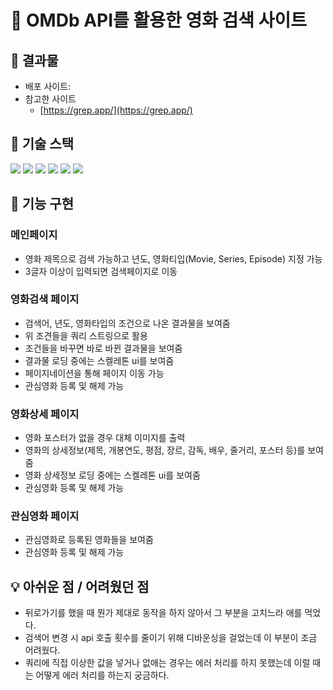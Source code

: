 # 📌 OMDb API를 활용한 영화 검색 사이트

## 🎥 결과물

- 배포 사이트: []()
- 참고한 사이트
  - [https://grep.app/](https://grep.app/)
    <br/>

## 🔨 기술 스택

<img src="https://img.shields.io/badge/React-61DAFB?style=for-the-badge&logo=React&logoColor=black">
<img src="https://img.shields.io/badge/vite-646CFF?style=for-the-badge&logo=vite&logoColor=white">
<img src="https://img.shields.io/badge/typescript-3178C6?style=for-the-badge&logo=typescript&logoColor=white">
<img src="https://img.shields.io/badge/Axios-5A29E4?style=for-the-badge&logo=Axios&logoColor=white">
<img src="https://img.shields.io/badge/styledcomponents-DB7093?style=for-the-badge&logo=styled-components&logoColor=white">
<img src="https://img.shields.io/badge/context api-000?style=for-the-badge&logo=react&logoColor=white">
<br/>

## 🎈 기능 구현

### 메인페이지

- 영화 제목으로 검색 가능하고 년도, 영화티입(Movie, Series, Episode) 지정 가능
- 3글자 이상이 입력되면 검색페이지로 이동

### 영화검색 페이지

- 검색어, 년도, 영화타입의 조건으로 나온 결과물을 보여줌
- 위 조견들을 쿼리 스트링으로 활용
- 조건들을 바꾸면 바로 바뀐 결과물을 보여줌
- 결과물 로딩 중에는 스켈레톤 ui를 보여줌
- 페이지네이션을 통해 페이지 이동 가능
- 관심영화 등록 및 해제 가능

### 영화상세 페이지

- 영화 포스터가 없을 경우 대체 이미지를 출력
- 영화의 상세정보(제목, 개봉연도, 평점, 장르, 감독, 배우, 줄거리, 포스터 등)를 보여줌
- 영화 상세정보 로딩 중에는 스켈레톤 ui를 보여줌
- 관심영화 등록 및 해제 가능

### 관심영화 페이지

- 관심영화로 등록된 영화들을 보여줌
- 관심영화 등록 및 해제 가능

## 💡 아쉬운 점 / 어려웠던 점

- 뒤로가기를 했을 때 뭔가 제대로 동작을 하지 않아서 그 부분을 고치느라 애를 먹었다.
- 검색어 변경 시 api 호출 횟수를 줄이기 위해 디바운싱을 걸었는데 이 부분이 조금 어려웠다.
- 쿼리에 직접 이상한 값을 넣거나 없애는 경우는 에러 처리를 하지 못했는데 이럴 때는 어떻게 에러 처리를 하는지 궁금하다.
